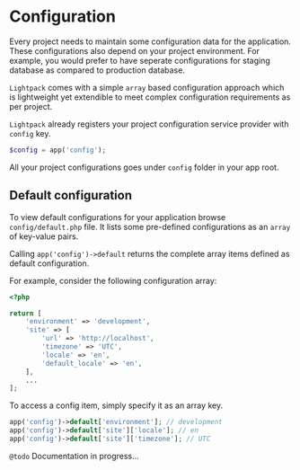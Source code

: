 # Configuration

Every project needs to maintain some configuration data for the application. 
These configurations also depend on your project environment. For example, you
would prefer to have seperate configurations for staging database as compared to
production database.

`Lightpack` comes with a simple `array` based configuration approach which is lightweight
yet extendible to meet complex configuration requirements as per project.

`Lightpack` already registers your project configuration service provider with `config` key.

```php
$config = app('config');
```

All your project configurations goes under `config` folder in your app root.

## Default configuration

To view default configurations for your application browse `config/default.php` file. It
lists some pre-defined configurations as an `array` of key-value pairs.

Calling `app('config')->default` returns the complete array items defined as default configuration.

For example, consider the following configuration array:

```php
<?php

return [
    'environment' => 'development',
    'site' => [
        'url' => 'http://localhost',
        'timezone' => 'UTC',
        'locale' => 'en',
        'default_locale' => 'en',
    ],
    ...
];
```

To access a config item, simply specify it as an array key.

```php
app('config')->default['environment']; // development
app('config')->default['site']['locale']; // en
app('config')->default['site']['timezone']; // UTC
```

`@todo` Documentation in progress...